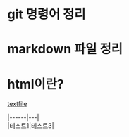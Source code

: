 # git 명령어 정리

# markdown 파일 정리

# html이란?
[textfile](markdown/data1.md)

|------|---|  
|테스트1|테스트3|  
